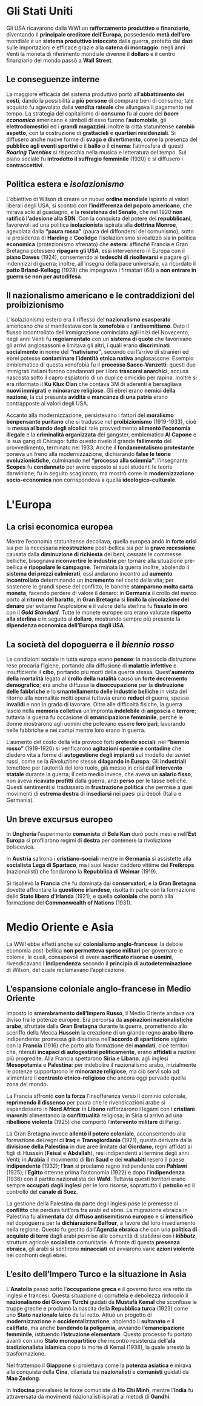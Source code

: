 # Gli Stati Uniti
Gli USA ricavarono dalla WWI un **rafforzamento produttivo** e **finanziario**, diventando il **principale creditore dell’Europa**, possedendo **metà dell’oro** mondiale e un **sistema produttivo intoccato** dalla guerra, protetto dai **dazi** sulle importazioni e efficace grazie alla **catena di montaggio**: negli anni Venti la moneta di riferimento mondiale divenne il **dollaro** e il centro finanziario del mondo passò a **Wall Street**.
## Le conseguenze interne
La maggiore efficacia del sistema produttivo portò all’**abbattimento dei costi**, dando la possibilità a **più persone** di comprare beni di consumo; tale acquisto fu agevolato dalla **vendita rateale** che allungava il pagamento nel tempo. La strategia del capitalismo di **consumo** fu al cuore del **_boom economico_** americano e simboli di esso furono l’**automobile**, gli **elettrodomestici** ed i **grandi magazzini**: inoltre la città statunitense **cambiò aspetto**, con la costruzione di **grattacieli** e **quartieri residenziali**. Si diffusero anche nuove forme di **svago e divertimento**, come la presenza del **pubblico agli eventi sportivi** o il **ballo** o il **cinema**: l’atmosfera di questi **_Roaring Twenties_** si rispecchia nella musica e letteratura del tempo. Sul piano sociale fu **introdotto il suffragio femminile** (1920) e si diffusero i **contraccettivi**.
## Politica estera e *isolazionismo*
L’obiettivo di Wilson di creare un nuovo **ordine mondiale** ispirato ai valori liberali degli USA, si scontrò con l’**indifferenza del popolo americano**, che mirava solo al guadagno, e la **resistenza del Senato**, che nel 1920 **non ratificò l’adesione alla SDN**. Con la conquista del potere dei **repubblicani**, favorevoli ad una politica **isolazionista** ispirata alla **dottrina Monroe**, agevolata dalla **“paura rossa”** (paura del diffondersi del comunismo), sotto la presidenza di **Harding** e **Coolidge** l’isolazionismo si realizzò sia in politica **economica** (protezionismo sfrenato) che **estera**: affinché Francia e Gran Bretagna potessero **ripagare gli USA**, essi intervennero in Europa con il **piano Dawes** (1924), consentendo ai **tedeschi di risollevarsi** e pagare gli indennizzi di guerra; inoltre, all’insegna della pace universale, va ricordato il **patto Briand-Kellogg** (1928) che impegnava i firmatari (64) a **non entrare in guerra se non per autodifesa**.
## Il nazionalismo americano e le contraddizioni del proibizionismo
L’isolazionismo estero era il riflesso del **nazionalismo esasperato** americano che si manifestava con la **xenofobia** e l’**antisemitismo**. Dato il flusso incontrollato dell’immigrazione cominciato agli inizi del Novecento, negli anni Venti fu **regolamentato** con un **sistema di quote** che favorivano gli arrivi anglosassoni e limitava gli altri, i quali erano **discriminati socialmente** in nome del **“nativismo”**, secondo cui l’arrivo di stranieri ed ebrei potesse **contaminare l’identità etnica nativa** anglosassone. Esempio emblematico di questa xenofobia fu il **processo Sacco-Vanzetti**: questi due immigrati italiani furono condannati per i loro **trascorsi anarchici**, accusa nascosta sotto il capro espiatorio di un duplice omicidio per rapina. Inoltre si era riformato il **Ku Klux Clan** che contava 3M di aderenti e bersagliava **nuovi immigrati** e **minoranze religiose**. Gli ebrei erano **nemici della nazione**, la cui presunta **avidità** e **mancanza di una patria** erano contrapposte ai valori degli USA.

Accanto alla modernizzazione, persistevano i fattori del **moralismo benpensante puritano** che si tradusse nel **proibizionismo** (1919-1933), cioè la **messa al bando degli alcolici**: tale provvedimento **alimentò l’economia illegale** e la **criminalità organizzata** dei gangster, emblematico **Al Capone** e la sua gang di Chicago: tutto questo rivelò il grande **fallimento** del provvedimento, terminato nel 1933. Anche il **fondamentalismo protestante** poneva un freno alla modernizzazione, dichiarando **false le teorie evoluzionistiche**, culminando nel **“processo alla scimmia”**: l’insegnante **Scopes** fu **condannato** per avere esposto ai suoi studenti le teorie darwiniane; fu in seguito scagionato, ma mostrò come la **modernizzazione socio-economica** non corrispondeva a quella **ideologico-culturale**.

# L'Europa
## La crisi economica europea
Mentre l’economia statunitense decollava, quella europea andò in **forte crisi** sia per la necessaria **ricostruzione** post-bellica sia per la **grave recessione** causata dalla **diminuzione di richiesta** dei beni; cessate le commesse belliche, bisognava **riconvertire le industrie** per tornare alla situazione pre-bellica e **ripopolare le campagne**. Terminata la guerra inoltre, abolendo il **sistema dei prezzi calmierati**, essi andarono incontro ad **aumento incontrollato** determinando un **incremento** nel costo della vita; per sostenere le grandi spese del conflitto, le banche **stamparono molta carta moneta**, facendo perdere di valore il denaro: in **Germania** il crollo del marco portò al **ritorno del baratto**, in **Gran Bretagna** si **limitò la circolazione del denaro** per evitarne l’esplosione e il valore della sterlina fu **fissato in oro** con il **_Gold Standard_**. Tutte le monete europee ora erano valutate **rispetto alla sterlina** e in seguito al **dollaro**, mostrando sempre più presente la **dipendenza economica dell’Europa dagli USA**.
## La società del dopoguerra e il *biennio rosso*
Le condizioni sociale in tutta europa erano **penose**: la massiccia distruzione rese precaria l’igiene, portando alla diffusione di **malattie infettive** e insufficiente il **cibo**, portando più morti della guerra stessa. Quest’**aumento della mortalità** legato al **crollo della natalità** causò un **forte decremento demografico**; era anche diffussa la **disoccupazione** per la **distruzione delle fabbriche** e lo **smantellamento delle industrie belliche** in vista del ritorno alla normalità: molti operai tuttavia erano **reduci** di guerra, spesso **invalidi** e non in grado di lavorare. Oltre alle difficoltà fisiche, la guerra lasciò nella **memoria colletiva** un’impronta **indelebile** di **angoscia** e **terrore**; tuttavia la guerra fu occasione di **emancipazione femminile**, perché le donne mostrarono agli uomini che potevano essere **loro pari**, lavorando nelle fabbriche e nei campi mentre loro erano in guerra.

L’aumento del costo della vita provocò forti **proteste sociali**: nel **“biennio rosso”** (1919-1920) si verificarono **agitazioni operaie e contadine** che diedero vita a forme di **autogestione degli impianti** sul modello dei _soviet_ russi, come se la _Rivoluzione_ stesse **dilagando in Europa**. Gli **industriali** temettero per l’autorità del loro ruolo, già messo in crisi dall’**intervento statale** durante la guerra; il ceto medio invece, che aveva un **salario fisso**, non aveva **ricavato profitti** dalla guerra, anzi **perso** per le tasse belliche. Questi sentimenti si tradussero in **frustrazione politica** che permise a quei movimenti di **estrema destra** di **insediarsi** nei paesi più deboli (Italia e Germania).
## Un breve excursus europeo
In **Ungheria** l’esperimento **comunista** di **Bela Kun** durò pochi mesi e nell’**Est Europa** si profilarono regimi di **destra** per contenere la rivoluzione bolscevica.

In **Austria** salirono i **cristiano-sociali** mentre in **Germania** si assistette alla **socialista** **Lega di Spartaco**, ma i suoi leader caddero vittime dei **Freikrops** (nazionalisti) che fondarono la **Repubblica di Weimar** (1919).

Si risollevò la **Francia** che fu dominata dai **conservatori**, e la **Gran Bretagna** dovette affrontare la **questione irlandese**, risolta in parte con la formazione dello **Stato libero d’Irlanda** (1921), e quella **coloniale** che portò alla formazione del **Commonwealth of Nations** (1931).

# Medio Oriente e Asia
La WWI ebbe effetti anche sul **colonialismo anglo-francese**: la debole economia post-bellica **non permetteva spese militari** per governare le colonie, le quali, consapevoli di avere **sacrificato risorse e uomini**, rivendicavano l’**indipendenza** secondo il **principio di autodeterminazione** di Wilson, del quale reclamavano l’applicazione.
## L’espansione coloniale anglo-francese in Medio Oriente
Imposto lo **smembramento dell’Impero Russo**, il Medio Oriente andava ora diviso fra le potenze europee. Era percorsa da **aspirazioni nazionalistiche arabe**, sfruttate dalla **Gran Bretagna** durante la guerra, promettendo allo sceriffo della Mecca **Hussein** la creazione di un grande regno **arabo libero** indipendente: promessa già disattesa nell’**accordo di spartizione** siglato con la **Francia** (1916) che portò alla formazione dei **mandati**, cioè territori che, ritenuti **incapaci di autogestirsi politicamente**, erano **affidati** a nazioni più progredite. Alla Francia spettarono **Siria** e **Libano**, agli inglesi **Mesopotamia** e **Palestina**: per indebolire il nazionalismo arabo, inizialmente le potenze supportarono le **minoranze religiose**, ma ciò servì solo ad alimentare il **contrasto etnico-religioso** che ancora oggi pervade quella zona del mondo.

La Francia affrontò **con la forza** l’insofferenza verso il dominio coloniale, **reprimendo il dissenso** per paura che le rivendicazioni arabe si espandessero in **Nord Africa**: in **Libano** rafforzarono i legami con i **cristiani maroniti** alimentando la **conflittualità** religiosa; in Siria si arrivò ad una **ribellione violenta** (1925) che comportò l’**intervento militare** di Parigi.

La Gran Bretagna invece **allentò il potere coloniale**, acconsentendo alla formazione dei regni di **Iraq** e **Transgiordania** (1921), questa derivata dalla **divisione della Palestina** in due aree limitate dal **Giordano**, regni affidati ai figli di Hussein (**Feisal** e **Abdallah**), resi indipendenti al termine degli anni Venti; in **Arabia** il movimento di **Ibn** **Saud** e dei **wahabiti** resero il paese **indipendente** (1932); l’**Iran** si proclamò regno indipendente con **Pahlawi** (1925); l’**Egitto** ottenne prima l’autonomia (1922) e dopo l’**indipendenza** (1936) con il partito nazionalista dei **Wafd**. Tuttavia questi territori erano sempre **occupati dagli inglesi** per le loro risorse, soprattutto il **petrolio** ed il controllo del **canale di Suez**.

La gestione della Palestina da parte degli inglesi pose le premesse al **conflitto** che perdura tutt’ora fra arabi ed ebrei. La migrazione ebraica in Palestina fu **alimentata** dal **diffuso antisemitismo europeo** e si **intensificò** nel dopoguerra per la **dichiarazione Balfour**, a favore del loro insediamento nella regione. Questo fu gestito dall’**Agenzia ebraica** che con una **politica di acquisto di terre** dagli arabi permise alle comunità di stabilirsi con i **_kibbutz_**, strutture agricole **socialiste** comunitarie. A fronte di questa **presenza ebraica**, gli arabi si sentirono **minacciati** ed avviarono varie **azioni violente** nei confronti degli ebrei.
## L’esito dell’Impero Turco e la situazione in Asia
L’**Anatolia** passò sotto l’**occupazione greca** e il governo turco era retto da inglesi e francesi. Questa situazione di corruttela e debolezza rinfocolò il **nazionalismo dei Giovani Turchi** guidati da **Mustafà Kemal** che sconfisse le truppe greche e proclamò la nascita della **Repubblica turca** (1923) come uno **Stato nazionale laico** da lui retto. Attuò un progetto di **modernizzazione** e **occidentalizzazione**, abolendo il **sultanato** e il **califfato**, ma anche **bandendo la poligamia**, avviando l’**emancipazione femminile**, istituendo l’**istruzione elementare**. Questo processo fu portato avanti con uno **Stato monopartitico** che incontrò resistenza dell’**ala tradizionalista islamica** dopo la morte di Kemal (1938), la quale arrestò la trasformazione.

Nel frattempo il **Giappone** si proiettava come la **potenza asiatica** e mirava alla conquista della **Cina**, dilaniata tra **nazionalisti** e **comunisti** guidati da **Mao Zedong**.

In **Indocina** prevalsero le forze comuniste di **Ho Chi Minh**, mentre l’**India** fu attraversata da movimenti nazionalisti ispirati ai metodi di **Gandhi**.